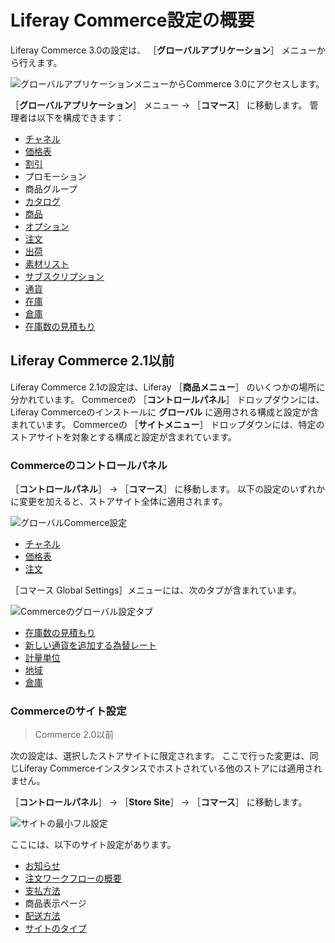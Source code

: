 # Liferay Commerce設定の概要

Liferay Commerce 3.0の設定は、 ［**グローバルアプリケーション**］ メニューから行えます。

![グローバルアプリケーションメニューからCommerce 3.0にアクセスします。](./liferay-commerce-configuration-overview/images/06.png)

［**グローバルアプリケーション**］ メニュー &rarr; ［**コマース**］ に移動します。 管理者は以下を構成できます：

* [チャネル](../starting-a-store/channels/managing-channels.md)
* [価格表](../managing-a-catalog/managing-prices/creating-a-price-list.md)
* [割引](../promoting-products/introduction-to-discounts.md)
* プロモーション
* 商品グループ
* [カタログ](../managing-a-catalog/catalogs/creating-a-new-catalog.md)
* [商品](../managing-a-catalog/creating-and-managing-products/products/products-overview.md)
* [オプション](../managing-a-catalog/creating-and-managing-products/products/using-product-options.md)
* [注文](../orders-and-fulfillment/orders/orders-menu-reference-guide.md)
* [出荷](../orders-and-fulfillment/shipments/introduction-to-shipments.md)
* [素材リスト](../managing-a-catalog/creating-and-managing-products/products/managing-boms.md)
* [サブスクリプション](../orders-and-fulfillment/subscriptions/managing-subscriptions.md)
* [通貨](../store-administration/currencies/adding-a-new-currency.md)
* [在庫](../managing-a-catalog/managing-inventory/introduction-to-managing-inventory.md)
* [倉庫](../managing-a-catalog/managing-inventory/warehouse-reference-guide.md)
* [在庫数の見積もり](../managing-a-catalog/managing-inventory/availability-estimates.md)

<a name="liferay-commerce-21-and-below" />

## Liferay Commerce 2.1以前

Liferay Commerce 2.1の設定は、Liferay ［**商品メニュー**］ のいくつかの場所に分かれています。 Commerceの ［**コントロールパネル**］ ドロップダウンには、Liferay Commerceのインストールに **グローバル** に適用される構成と設定が含まれています。 Commerceの ［**サイトメニュー**］ ドロップダウンには、特定のストアサイトを対象とする構成と設定が含まれています。

### Commerceのコントロールパネル

［**コントロールパネル**］ → ［**コマース**］ に移動します。 以下の設定のいずれかに変更を加えると、ストアサイト全体に適用されます。

![グローバルCommerce設定](./liferay-commerce-configuration-overview/images/01.png)

* [チャネル](../starting-a-store/channels/managing-channels.md)
* [価格表](../managing-a-catalog/managing-prices/creating-a-price-list.md)
* [注文](../orders-and-fulfillment/orders/orders-menu-reference-guide.md)

［コマース Global Settings］メニューには、次のタブが含まれています。

![Commerceのグローバル設定タブ](./liferay-commerce-configuration-overview/images/02.png)

* [在庫数の見積もり](../managing-a-catalog/managing-inventory/availability-estimates.md)
* [新しい通貨を追加する為替レート](../store-administration/currencies/adding-a-new-currency.md)
* [計量単位](../store-administration/configuring-shipping-methods/measurement-units.md)
* [地域](../store-administration/adding-regions.md)
* [倉庫](../managing-a-catalog/managing-inventory/warehouse-reference-guide.md)

### Commerceのサイト設定

> Commerce 2.0以前

次の設定は、選択したストアサイトに限定されます。 ここで行った変更は、同じLiferay Commerceインスタンスでホストされている他のストアには適用されません。

［**コントロールパネル**］ → ［**Store Site**］ → ［**コマース**］ に移動します。

![サイトの最小フル設定](./liferay-commerce-configuration-overview/images/03.png)

ここには、以下のサイト設定があります。

* [お知らせ](./sending-emails/using-notification-templates.md)
* [注文ワークフローの概要](../orders-and-fulfillment/order-workflows/introduction-to-order-workflows.md)
* [支払方法](../store-administration/configuring-payment-methods/payments.md)
* 商品表示ページ
* [配送方法](../store-administration/configuring-shipping-methods/shipping-method-reference.md)
* [サイトのタイプ](../starting-a-store/sites-and-site-types.md)
